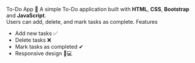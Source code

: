 To-Do App 📝
A simple To-Do application built with **HTML**, **CSS**, **Bootstrap** and **JavaScript**.  
Users can add, delete, and mark tasks as complete.
Features
- Add new tasks ✅
- Delete tasks ❌
- Mark tasks as completed ✔
- Responsive design 📱💻
